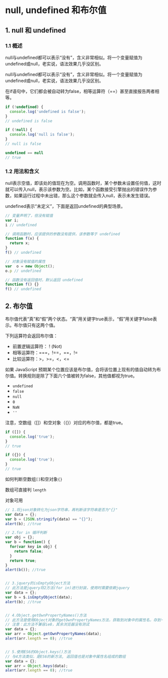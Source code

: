 # null, undefined 和布尔值

## 1. null 和 undefined

### 1.1 概述

null与undefined都可以表示“没有”，含义非常相似。将一个变量赋值为undefined或null，老实说，语法效果几乎没区别。

null与undefined都可以表示“没有”，含义非常相似。将一个变量赋值为undefined或null，老实说，语法效果几乎没区别。

在if语句中，它们都会被自动转为false，相等运算符（==）甚至直接报告两者相等。

```js
if (!undefined) {
  console.log('undefined is false');
}
// undefined is false

if (!null) {
  console.log('null is false');
}
// null is false

undefined == null
// true
```

### 1.2 用法和含义

null表示空值，即该处的值现在为空。调用函数时，某个参数未设置任何值，这时就可以传入null，表示该参数为空。比如，某个函数接受引擎抛出的错误作为参数，如果运行过程中未出错，那么这个参数就会传入null，表示未发生错误。

undefined表示“未定义”，下面是返回undefined的典型场景。

```js
// 变量声明了，但没有赋值
var i;
i // undefined

// 调用函数时，应该提供的参数没有提供，该参数等于 undefined
function f(x) {
  return x;
}
f() // undefined

// 对象没有赋值的属性
var  o = new Object();
o.p // undefined

// 函数没有返回值时，默认返回 undefined
function f() {}
f() // undefined
```

## 2. 布尔值

布尔值代表“真”和“假”两个状态。“真”用关键字true表示，“假”用关键字false表示。布尔值只有这两个值。

下列运算符会返回布尔值：

* 前置逻辑运算符： ! (Not)
* 相等运算符：===，!==，==，!=
* 比较运算符：>，>=，<，<=

如果 JavaScript 预期某个位置应该是布尔值，会将该位置上现有的值自动转为布尔值。转换规则是除了下面六个值被转为false，其他值都视为true。

* `undefined`
* `false`
* `null`
* `0`
* `NaN`
* `''`

注意，空数组（[]）和空对象（{}）对应的布尔值，都是true。

```js
if ([]) {
  console.log('true');
}
// true

if ({}) {
  console.log('true');
}
// true
```

如何判断空数组`[]`和空对象`{}`

数组可直接判 `length`

对象可用

```js
// 1.将json对象转化为json字符串，再判断该字符串是否为"{}"
var data = {};
var b = (JSON.stringify(data) == "{}");
alert(b); //true

// 2.for in 循环判断
var obj = {};
var b = function() {
  for(var key in obj) {
    return false;
  }
  return true;
}
alert(b()); //true


// 3.jquery的isEmptyObject方法
// 此方法是jquery将2方法(for in)进行封装，使用时需要依赖jquery
var data = {};
var b = $.isEmptyObject(data);
alert(b); //true


// 4.Object.getOwnPropertyNames()方法
// 此方法是使用Object对象的getOwnPropertyNames方法，获取到对象中的属性名，存到一个数组中，返回数组对象，我们可以通过判断数组的length来判断此对象是否为空
// 注意：此方法不兼容ie8，其余浏览器没有测试
var data = {};
var arr = Object.getOwnPropertyNames(data);
alert(arr.length == 0); //true


// 5.使用ES6的Object.keys()方法
// 与4方法类似，是ES6的新方法, 返回值也是对象中属性名组成的数组
var data = {};
var arr = Object.keys(data);
alert(arr.length == 0); //true
```
